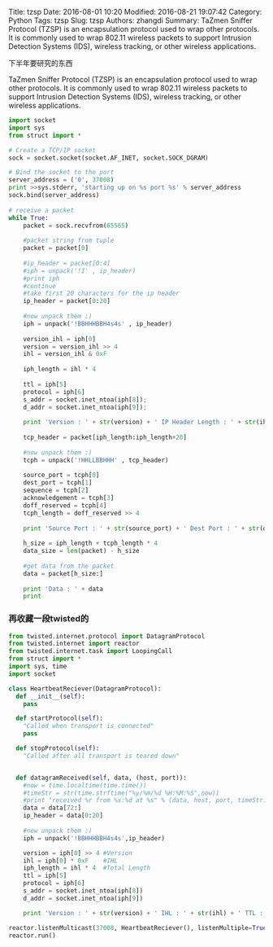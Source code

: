 Title: tzsp
Date: 2016-08-01 10:20
Modified: 2016-08-21 19:07:42
Category: Python
Tags: tzsp
Slug: tzsp
Authors: zhangdi
Summary: TaZmen Sniffer Protocol (TZSP) is an encapsulation protocol used to wrap other protocols. It is commonly used to wrap 802.11 wireless packets to support Intrusion Detection Systems (IDS), wireless tracking, or other wireless applications.

下半年要研究的东西

TaZmen Sniffer Protocol (TZSP) is an encapsulation protocol used to wrap other protocols. It is commonly used to wrap 802.11 wireless packets to support Intrusion Detection Systems (IDS), wireless tracking, or other wireless applications.

```python
import socket
import sys
from struct import *

# Create a TCP/IP socket
sock = socket.socket(socket.AF_INET, socket.SOCK_DGRAM)

# Bind the socket to the port
server_address = ('0', 37008)
print >>sys.stderr, 'starting up on %s port %s' % server_address
sock.bind(server_address)
 
# receive a packet
while True:
    packet = sock.recvfrom(65565)
     
    #packet string from tuple
    packet = packet[0]
     
    #ip_header = packet[0:4]
    #iph = unpack('!I' , ip_header)
    #print iph
    #continue
    #take first 20 characters for the ip header
    ip_header = packet[0:20]
     
    #now unpack them :)
    iph = unpack('!BBHHHBBH4s4s' , ip_header)
     
    version_ihl = iph[0]
    version = version_ihl >> 4
    ihl = version_ihl & 0xF
     
    iph_length = ihl * 4
     
    ttl = iph[5]
    protocol = iph[6]
    s_addr = socket.inet_ntoa(iph[8]);
    d_addr = socket.inet_ntoa(iph[9]);
     
    print 'Version : ' + str(version) + ' IP Header Length : ' + str(ihl) + ' TTL : ' + str(ttl) + ' Protocol : ' + str(protocol) + ' Source Address : ' + str(s_addr) + ' Destination Address : ' + str(d_addr)
     
    tcp_header = packet[iph_length:iph_length+20]
     
    #now unpack them :)
    tcph = unpack('!HHLLBBHHH' , tcp_header)
     
    source_port = tcph[0]
    dest_port = tcph[1]
    sequence = tcph[2]
    acknowledgement = tcph[3]
    doff_reserved = tcph[4]
    tcph_length = doff_reserved >> 4
     
    print 'Source Port : ' + str(source_port) + ' Dest Port : ' + str(dest_port) + ' Sequence Number : ' + str(sequence) + ' Acknowledgement : ' + str(acknowledgement) + ' TCP header length : ' + str(tcph_length)
     
    h_size = iph_length + tcph_length * 4
    data_size = len(packet) - h_size
     
    #get data from the packet
    data = packet[h_size:]
     
    print 'Data : ' + data
    print

```

### 再收藏一段twisted的

```python
from twisted.internet.protocol import DatagramProtocol
from twisted.internet import reactor
from twisted.internet.task import LoopingCall
from struct import *
import sys, time
import socket

class HeartbeatReciever(DatagramProtocol):
  def __init__(self):
    pass

  def startProtocol(self):
    "Called when transport is connected"
    pass

  def stopProtocol(self):
    "Called after all transport is teared down"


  def datagramReceived(self, data, (host, port)):
    #now = time.localtime(time.time())  
    #timeStr = str(time.strftime("%y/%m/%d %H:%M:%S",now)) 
    #print "received %r from %s:%d at %s" % (data, host, port, timeStr)
    data = data[72:]
    ip_header = data[0:20]
     
    #now unpack them :)
    iph = unpack('!BBHHHBBH4s4s',ip_header)

    version = iph[0] >> 4 #Version
    ihl = iph[0] * 0xF    #IHL
    iph_length = ihl * 4  #Total Length
    ttl = iph[5]
    protocol = iph[6]
    s_addr = socket.inet_ntoa(iph[8])
    d_addr = socket.inet_ntoa(iph[9])

    print 'Version : ' + str(version) + ' IHL : ' + str(ihl) + ' TTL : ' + str(ttl) + ' Protocol : ' + str(protocol) + ' Source Address : ' + str(s_addr) + ' Destination Address : ' + str(d_addr)

reactor.listenMulticast(37008, HeartbeatReciever(), listenMultiple=True)
reactor.run()
```
